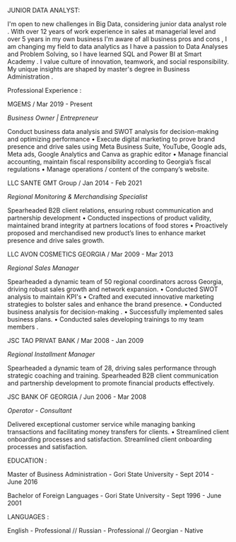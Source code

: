 JUNIOR DATA ANALYST:

I'm open to new challenges in Big Data, considering junior data analyst role . With over 12 years of work experience in sales at managerial level and over 5 years in my own business I'm aware of all business pros and cons , I am changing my field to data analytics as I have a passion to Data Analyses and Problem Solving, so I have learned SQL and Power BI at Smart Academy . I value culture of innovation, teamwork, and social responsibility. My unique insights are shaped by master's degree in Business Administration .

Professional Experience :

MGEMS / Mar 2019 - Present

*Business Owner | Entrepreneur*

Conduct business data analysis and SWOT analysis for decision-making and optimizing performance • Execute
digital marketing to prove brand presence and drive sales using Meta Business Suite, YouTube, Google ads,
Meta ads, Google Analytics and Canva as graphic editor • Manage financial accounting, maintain fiscal
responsibility according to Georgia’s fiscal regulations • Manage operations / content of the company’s website.

LLC SANTE GMT Group / Jan 2014 - Feb 2021

*Regional Monitoring & Merchandising Specialist*

Spearheaded B2B client relations, ensuring robust communication and partnership development • Conducted
inspections of product validity, maintained brand integrity at partners locations of food stores • Proactively
proposed and merchandised new product’s lines to enhance market presence and drive sales growth.

LLC AVON COSMETICS GEORGIA / Mar 2009 - Mar 2013

*Regional Sales Manager*

Spearheaded a dynamic team of 50 regional coordinators across Georgia, driving robust sales growth and
network expansion. • Conducted SWOT analysis to maintain KPI's • Crafted and executed innovative marketing
strategies to bolster sales and enhance the brand presence. • Conducted business analysis for decision-making . •
Successfully implemented sales business plans. • Conducted sales developing trainings to my team members .

JSC TAO PRIVAT BANK / Mar 2008 - Jan 2009

*Regional Installment Manager*

Spearheaded a dynamic team of 28, driving sales performance through strategic coaching and training.
Spearheaded B2B client communication and partnership development to promote financial products
effectively. 

JSC BANK OF GEORGIA / Jun 2006 - Mar 2008 

*Operator - Consultant*

Delivered exceptional customer service while managing banking transactions and facilitating money transfers for
clients. • Streamlined client onboarding processes and satisfaction. Streamlined client onboarding processes and satisfaction. 

EDUCATION :

Master of Business Administration - Gori State University -
Sept 2014 - June 2016 

Bachelor of Foreign Languages - 
Gori State University - 
Sept 1996 - June 2001

LANGUAGES :

English - Professional //
Russian - Professional //
Georgian - Native


 
